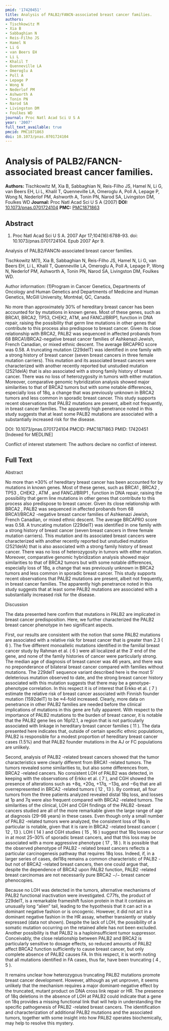 ```yaml
---
pmid: '17420451'
title: Analysis of PALB2/FANCN-associated breast cancer families.
authors:
- Tischkowitz M
- Xia B
- Sabbaghian N
- Reis-Filho JS
- Hamel N
- Li G
- van Beers EH
- Li L
- Khalil T
- Quenneville LA
- Omeroglu A
- Poll A
- Lepage P
- Wong N
- Nederlof PM
- Ashworth A
- Tonin PN
- Narod SA
- Livingston DM
- Foulkes WD
journal: Proc Natl Acad Sci U S A
year: '2007'
full_text_available: true
pmcid: PMC1871863
doi: 10.1073/pnas.0701724104
---
```


# Analysis of PALB2/FANCN-associated breast cancer families.
**Authors:** Tischkowitz M, Xia B, Sabbaghian N, Reis-Filho JS, Hamel N, Li G, van Beers EH, Li L, Khalil T, Quenneville LA, Omeroglu A, Poll A, Lepage P, Wong N, Nederlof PM, Ashworth A, Tonin PN, Narod SA, Livingston DM, Foulkes WD
**Journal:** Proc Natl Acad Sci U S A (2007)
**DOI:** [10.1073/pnas.0701724104](https://doi.org/10.1073/pnas.0701724104)
**PMC:** [PMC1871863](https://www.ncbi.nlm.nih.gov/pmc/articles/PMC1871863/)

## Abstract

1. Proc Natl Acad Sci U S A. 2007 Apr 17;104(16):6788-93. doi: 
10.1073/pnas.0701724104. Epub 2007 Apr 9.

Analysis of PALB2/FANCN-associated breast cancer families.

Tischkowitz M(1), Xia B, Sabbaghian N, Reis-Filho JS, Hamel N, Li G, van Beers 
EH, Li L, Khalil T, Quenneville LA, Omeroglu A, Poll A, Lepage P, Wong N, 
Nederlof PM, Ashworth A, Tonin PN, Narod SA, Livingston DM, Foulkes WD.

Author information:
(1)Program in Cancer Genetics, Departments of Oncology and Human Genetics and 
Departments of Medicine and Human Genetics, McGill University, Montréal, QC, 
Canada.

No more than approximately 30% of hereditary breast cancer has been accounted 
for by mutations in known genes. Most of these genes, such as BRCA1, BRCA2, 
TP53, CHEK2, ATM, and FANCJ/BRIP1, function in DNA repair, raising the 
possibility that germ line mutations in other genes that contribute to this 
process also predispose to breast cancer. Given its close relationship with 
BRCA2, PALB2 was sequenced in affected probands from 68 BRCA1/BRCA2-negative 
breast cancer families of Ashkenazi Jewish, French Canadian, or mixed ethnic 
descent. The average BRCAPRO score was 0.58. A truncating mutation (229delT) was 
identified in one family with a strong history of breast cancer (seven breast 
cancers in three female mutation carriers). This mutation and its associated 
breast cancers were characterized with another recently reported but unstudied 
mutation (2521delA) that is also associated with a strong family history of 
breast cancer. There was no loss of heterozygosity in tumors with either 
mutation. Moreover, comparative genomic hybridization analysis showed major 
similarities to that of BRCA2 tumors but with some notable differences, 
especially loss of 18q, a change that was previously unknown in BRCA2 tumors and 
less common in sporadic breast cancer. This study supports recent observations 
that PALB2 mutations are present, albeit not frequently, in breast cancer 
families. The apparently high penetrance noted in this study suggests that at 
least some PALB2 mutations are associated with a substantially increased risk 
for the disease.

DOI: 10.1073/pnas.0701724104
PMCID: PMC1871863
PMID: 17420451 [Indexed for MEDLINE]

Conflict of interest statement: The authors declare no conflict of interest.

## Full Text

Abstract

No more than ≈30% of hereditary breast cancer has been accounted for by mutations in known genes. Most of these genes, such as BRCA1 , BRCA2 , TP53 , CHEK2 , ATM , and FANCJ/BRIP1 , function in DNA repair, raising the possibility that germ line mutations in other genes that contribute to this process also predispose to breast cancer. Given its close relationship with BRCA2 , PALB2 was sequenced in affected probands from 68 BRCA1/BRCA2 -negative breast cancer families of Ashkenazi Jewish, French Canadian, or mixed ethnic descent. The average BRCAPRO score was 0.58. A truncating mutation (229delT) was identified in one family with a strong history of breast cancer (seven breast cancers in three female mutation carriers). This mutation and its associated breast cancers were characterized with another recently reported but unstudied mutation (2521delA) that is also associated with a strong family history of breast cancer. There was no loss of heterozygosity in tumors with either mutation. Moreover, comparative genomic hybridization analysis showed major similarities to that of BRCA2 tumors but with some notable differences, especially loss of 18q, a change that was previously unknown in BRCA2 tumors and less common in sporadic breast cancer. This study supports recent observations that PALB2 mutations are present, albeit not frequently, in breast cancer families. The apparently high penetrance noted in this study suggests that at least some PALB2 mutations are associated with a substantially increased risk for the disease.

Discussion

The data presented here confirm that mutations in PALB2 are implicated in breast cancer predisposition. Here, we further characterized the PALB2 breast cancer phenotype in two significant aspects.

First, our results are consistent with the notion that some PALB2 mutations are associated with a relative risk for breast cancer that is greater than 2.3 ( 6 ). The five different monoallelic mutations identified in the familial breast cancer study by Rahman et al. ( 6 ) were all localized at the 3′ end of the gene, and none of the family histories of cancer were particularly strong. The median age of diagnosis of breast cancer was 46 years, and there was no preponderance of bilateral breast cancer compared with families without mutations. The 229delT sequence variant described here is the most 5′ deleterious mutation observed to date, and the strong breast cancer history associated with this mutation suggests that there may be a genotype-phenotype correlation. In this respect it is of interest that Erkko et al. ( 7 ) estimate the relative risk of breast cancer associated with Finnish founder mutation (1592delT) to be ≈4-fold increased. Clearly, more data on penetrance in other PALB2 families are needed before the clinical implications of mutations in this gene are fully apparent. With respect to the importance of PALB2 mutations to the burden of breast cancer, it is notable that the PALB2 gene lies on 16p12.1, a region that is not particularly associated with linkage in hereditary breast cancer families ( 11 ). The data presented here indicates that, outside of certain specific ethnic populations, PALB2 is responsible for a modest proportion of hereditary breast cancer cases (1.5%) and that PALB2 founder mutations in the AJ or FC populations are unlikely.

Second, analysis of PALB2 -related breast cancers showed that the tumor characteristics were clearly different from BRCA1 -related tumors. The tumors revealed some similarities to, but also some differences from, BRCA2 -related cancers. No consistent LOH of PALB2 was detected, in keeping with the observations of Erkko et al. ( 7 ), and CGH showed the presence of alterations such as +8q, +20q, +17q, −13q, and −6q that are all overrepresented in BRCA2 -related tumors ( 12 , 13 ). By contrast, all four tumors from the three patients analyzed revealed distal 18q loss, and losses at 1p and 7q were also frequent compared with BRCA2 -related tumors. The similarities of the clinical, LOH and CGH findings of the PALB2 -breast cancers studied are all of the more remarkable given the large range of age at diagnosis (29–98 years) in these cases. Even though only a small number of PALB2 -related tumors were analyzed, the consistent loss of 18q in particular is notable, given that it is rare in BRCA2 -related breast cancer ( 12 , 13 ). LOH ( 14 ) and CGH studies ( 15 , 16 ) suggest that 18q losses occur in at most 25–30% of sporadic breast cancers, and that this loss may be associated with a more aggressive phenotype ( 17 , 18 ). It is possible that the observed phenotype of PALB2 - related breast cancers reflects a particular carcinogenesis pathway that requires 18q loss. Indeed, if, in a larger series of cases, del18q remains a common characteristic of PALB2 - but not of BRCA2 -related breast cancers, then one could argue that, despite the dependence of BRCA2 upon PALB2 function, PALB2 -related breast carcinomas are not necessarily pure BRCA2 −/− breast cancer phenocopies.

Because no LOH was detected in the tumors, alternative mechanisms of PALB2 functional inactivation were investigated. C77fs, the product of 229delT, is a remarkable frameshift fusion protein in that it contains an unusually long “alien” tail, leading to the hypothesis that it can act in a dominant negative fashion or is oncogenic. However, it did not act in a dominant negative fashion in the HR assay, whether transiently or stably expressed (data not shown). Despite the lack of LOH, the possibility of a somatic mutation occurring on the retained allele has not been excluded. Another possibility is that PALB2 is a haploinsufficient tumor suppressor. Conceivably, the close relationship between PALB2 and BRCA2 is particularly sensitive to dosage effects, so reduced amounts of PALB2 affect BRCA2 function sufficiently to cause breast cancer, but only complete absence of PALB2 causes FA. In this respect, it is worth noting that all mutations identified in FA cases, thus far, have been truncating ( 4 , 5 ).

It remains unclear how heterozygous truncating PALB2 mutations promote breast cancer development. However, although as yet unproven, it seems unlikely that the mechanism requires a major dominant-negative effect by the truncated, mutant product on DNA cross link repair or HR. The presence of 18q deletions in the absence of LOH at PALB2 could indicate that a gene on 18q provides a missing functional link that will help in understanding the specific pathogenesis of PALB2 -related breast cancers. The identification and characterization of additional PALB2 mutations and the associated tumors, together with some insight into how PALB2 operates biochemically, may help to resolve this mystery.
